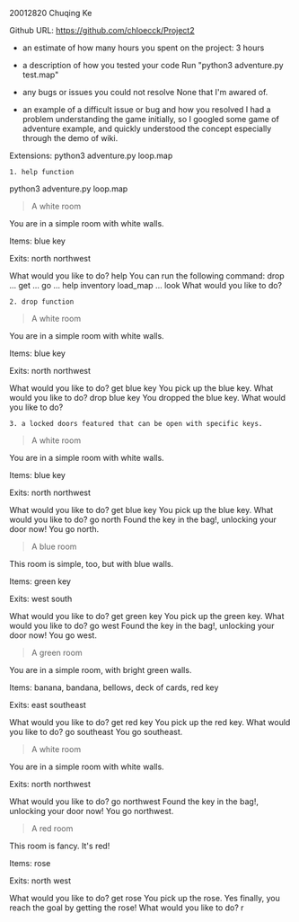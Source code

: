 20012820
Chuqing Ke

Github URL: https://github.com/chloecck/Project2


- an estimate of how many hours you spent on the project: 3 hours


- a description of how you tested your code
    Run "python3 adventure.py test.map"

- any bugs or issues you could not resolve
    None that I'm awared of.
- an example of a difficult issue or bug and how you resolved
    I had a problem understanding the game initially, so I googled some game of adventure example, and quickly understood the concept especially through the demo of wiki.







Extensions: python3 adventure.py loop.map

    1. help function
python3 adventure.py loop.map
> A white room

You are in a simple room with white walls.

Items: blue key

Exits: north northwest

What would you like to do? help
You can run the following command:
  drop ...
  get ...
  go ...
  help
  inventory
  load_map ...
  look
What would you like to do? 


    2. drop function

> A white room

You are in a simple room with white walls.

Items: blue key

Exits: north northwest

What would you like to do? get blue key
You pick up the blue key.
What would you like to do? drop blue key
You dropped the blue key.
What would you like to do? 

    3. a locked doors featured that can be open with specific keys.
> A white room

You are in a simple room with white walls.

Items: blue key

Exits: north northwest

What would you like to do? get blue key
You pick up the blue key.
What would you like to do? go north
Found the key in the bag!, unlocking your door now!
You go north.

> A blue room

This room is simple, too, but with blue walls.

Items: green key

Exits: west south

What would you like to do? get green key
You pick up the green key.
What would you like to do? go west
Found the key in the bag!, unlocking your door now!
You go west.

> A green room

You are in a simple room, with bright green walls.

Items: banana, bandana, bellows, deck of cards, red key

Exits: east southeast

What would you like to do? get red key
You pick up the red key.
What would you like to do? go southeast
You go southeast.

> A white room

You are in a simple room with white walls.

Exits: north northwest

What would you like to do? go northwest
Found the key in the bag!, unlocking your door now!
You go northwest.

> A red room

This room is fancy. It's red!

Items: rose

Exits: north west

What would you like to do? get rose
You pick up the rose.
Yes finally, you reach the goal by getting the rose!
What would you like to do? r